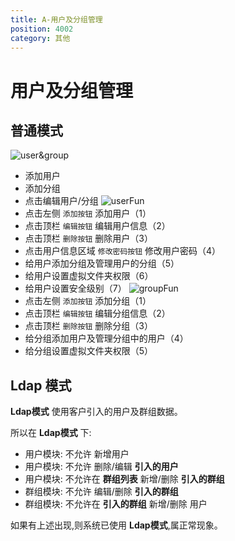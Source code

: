 ```yaml
---
title: A-用户及分组管理
position: 4002
category: 其他
---
```

# 用户及分组管理
## 普通模式
![user&group](/images/user&group.png)
- 添加用户
- 添加分组
- 点击编辑用户/分组
![userFun](/images/userFun.png)
- 点击左侧 `添加按钮` 添加用户（1）
- 点击顶栏 `编辑按钮` 编辑用户信息（2）
- 点击顶栏 `删除按钮` 删除用户（3）
- 点击用户信息区域 `修改密码按钮` 修改用户密码（4）
- 给用户添加分组及管理用户的分组（5）
- 给用户设置虚拟文件夹权限（6）
- 给用户设置安全级别（7）
![groupFun](/images/groupFun.png)
- 点击左侧 `添加按钮` 添加分组（1）
- 点击顶栏 `编辑按钮` 编辑分组信息（2）
- 点击顶栏 `删除按钮` 删除分组（3）
- 给分组添加用户及管理分组中的用户（4）
- 给分组设置虚拟文件夹权限（5）

## Ldap 模式
__Ldap模式__ 使用客户引入的用户及群组数据。

所以在 __Ldap模式__ 下:
- 用户模块: 不允许 新增用户
- 用户模块: 不允许 删除/编辑 __引入的用户__
- 用户模块: 不允许在 __群组列表__ 新增/删除 __引入的群组__
- 群组模块: 不允许 编辑/删除 __引入的群组__
- 群组模块: 不允许在 __引入的群组__ 新增/删除 用户
  
如果有上述出现,则系统已使用 __Ldap模式__,属正常现象。
